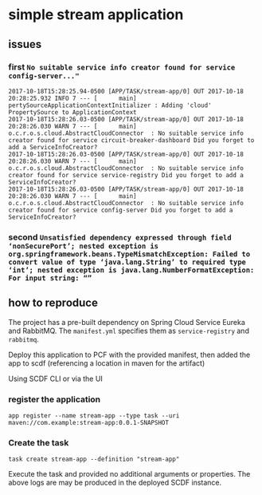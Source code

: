 # simple stream application
## issues
### first `No suitable service info creator found for service config-server..."`
```
2017-10-18T15:28:25.94-0500 [APP/TASK/stream-app/0] OUT 2017-10-18 20:28:25.932 INFO 7 --- [      main] pertySourceApplicationContextInitializer : Adding 'cloud' PropertySource to ApplicationContext
2017-10-18T15:28:26.03-0500 [APP/TASK/stream-app/0] OUT 2017-10-18 20:28:26.030 WARN 7 --- [      main] o.c.r.o.s.cloud.AbstractCloudConnector  : No suitable service info creator found for service circuit-breaker-dashboard Did you forget to add a ServiceInfoCreator?
2017-10-18T15:28:26.03-0500 [APP/TASK/stream-app/0] OUT 2017-10-18 20:28:26.030 WARN 7 --- [      main] o.c.r.o.s.cloud.AbstractCloudConnector  : No suitable service info creator found for service service-registry Did you forget to add a ServiceInfoCreator?
2017-10-18T15:28:26.03-0500 [APP/TASK/stream-app/0] OUT 2017-10-18 20:28:26.030 WARN 7 --- [      main] o.c.r.o.s.cloud.AbstractCloudConnector  : No suitable service info creator found for service config-server Did you forget to add a ServiceInfoCreator?
```

### second `Unsatisfied dependency expressed through field ‘nonSecurePort’; nested exception is org.springframework.beans.TypeMismatchException: Failed to convert value of type ‘java.lang.String’ to required type ‘int’; nested exception is java.lang.NumberFormatException: For input string: “”`

## how to reproduce
The project has a pre-built dependency on Spring Cloud Service Eureka and RabbitMQ. The `manifest.yml` specifies them as `service-registry` and `rabbitmq`.

Deploy this application to PCF with the provided manifest, then added the app to scdf (referencing a location in maven for the artifact)

Using SCDF CLI or via the UI

### register the application

`app register --name stream-app --type task --uri maven://com.example:stream-app:0.0.1-SNAPSHOT`

### Create the task

`task create stream-app --definition "stream-app"`

Execute the task and provided no additional arguments or properties. The above logs are may be produced in the deployed SCDF instance. 
